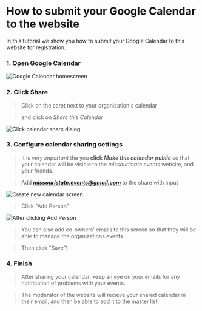 # How to submit your Google Calendar to the website

In this tutorial we show you how to submit your Google Calendar to this website for registration.

### 1. Open Google Calendar

![Google Calendar homescreen](/graphics/tutorial-submitting-calendar/calendar-homescreen-0.png)

### 2. Click Share
> Click on the caret next to your organization's calendar

> and click on *Share this Calendar*

![Click calendar share dialog](/graphics/tutorial-submitting-calendar/calendar-homescreen-click-share-1.png)

### 3. Configure calendar sharing settings

> It is *very important* the you **click** ***Make this calendar public*** so that your calendar will be visible to the *missouristate.events* website, and your friends.

> Add ***missouristate.events@gmail.com*** to the share with input 

![Create new calendar screen](/graphics/tutorial-submitting-calendar/calendar-settings-share-with-2.png)

> Click "Add Person"

![After clicking Add Person](/graphics/tutorial-submitting-calendar/calendar-settings-share-with-3.png)

> You can also add co-owners' emails to this screen so that they will be able to manage the organizations events.

> Then click "Save"!

### 4. Finish
> After sharing your calendar, keep an eye on your emails for any notification of problems with your events.

> The moderator of the website will recieve your shared calendar in their email, and then be able to add it to the master list.

